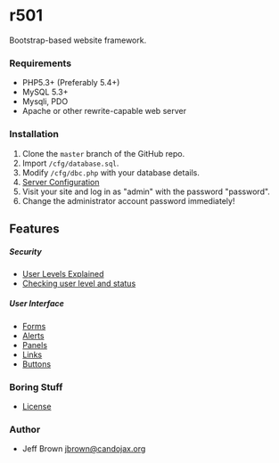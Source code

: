 
# r501

Bootstrap-based website framework.

### Requirements

* PHP5.3+ (Preferably 5.4+)
* MySQL 5.3+
* Mysqli, PDO
* Apache or other rewrite-capable web server


### Installation
1. Clone the `master` branch of the GitHub repo.
2. Import `/cfg/database.sql`.
3. Modify `/cfg/dbc.php` with your database details.
4. [Server Configuration](documentation/SERVER.md)
5. Visit your site and log in as "admin" with the password "password".
6. Change the administrator account password immediately!

## Features

##### Security
* [User Levels Explained](#)
* [Checking user level and status](#)

##### User Interface
* [Forms](documentation/FORMS.md)
* [Alerts](documentation/ALERTS.md)
* [Panels](#)
* [Links](#)
* [Buttons](#)

### Boring Stuff
* [License](LICENSE)

### Author

* Jeff Brown <jbrown@candojax.org>
